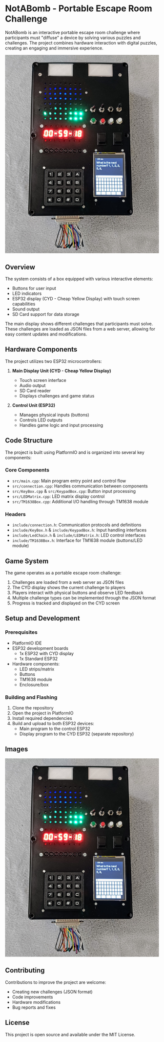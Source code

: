 # NotABomb - Portable Escape Room Challenge

NotABomb is an interactive portable escape room challenge where participants must "diffuse" a device by solving various puzzles and challenges. The project combines hardware interaction with digital puzzles, creating an engaging and immersive experience.

![NotABomb](https://github.com/com2u/NotABomb/blob/main/images/NotABomb.jpg)

## Overview

The system consists of a box equipped with various interactive elements:
- Buttons for user input
- LED indicators
- ESP32 display (CYD - Cheap Yellow Display) with touch screen capabilities
- Sound output
- SD Card support for data storage

The main display shows different challenges that participants must solve. These challenges are loaded as JSON files from a web server, allowing for easy content updates and modifications.

## Hardware Components

The project utilizes two ESP32 microcontrollers:
1. **Main Display Unit (CYD - Cheap Yellow Display)**
   - Touch screen interface
   - Audio output
   - SD Card reader
   - Displays challenges and game status

2. **Control Unit (ESP32)**
   - Manages physical inputs (buttons)
   - Controls LED outputs
   - Handles game logic and input processing

## Code Structure

The project is built using PlatformIO and is organized into several key components:

### Core Components
- `src/main.cpp`: Main program entry point and control flow
- `src/connection.cpp`: Handles communication between components
- `src/KeyBox.cpp` & `src/KeypadBox.cpp`: Button input processing
- `src/LEDMatrix.cpp`: LED matrix display control
- `src/TM1638Box.cpp`: Additional I/O handling through TM1638 module

### Headers
- `include/connection.h`: Communication protocols and definitions
- `include/KeyBox.h` & `include/KeypadBox.h`: Input handling interfaces
- `include/LedChain.h` & `include/LEDMatrix.h`: LED control interfaces
- `include/TM1638Box.h`: Interface for TM1638 module (buttons/LED module)

## Game System

The game operates as a portable escape room challenge:
1. Challenges are loaded from a web server as JSON files
2. The CYD display shows the current challenge to players
3. Players interact with physical buttons and observe LED feedback
4. Multiple challenge types can be implemented through the JSON format
5. Progress is tracked and displayed on the CYD screen

## Setup and Development

### Prerequisites
- PlatformIO IDE
- ESP32 development boards
   - 1x ESP32 with CYD display
   - 1x Standard ESP32
- Hardware components:
   - LED strips/matrix
   - Buttons
   - TM1638 module
   - Enclosure/box

### Building and Flashing
1. Clone the repository
2. Open the project in PlatformIO
3. Install required dependencies
4. Build and upload to both ESP32 devices:
   - Main program to the control ESP32
   - Display program to the CYD ESP32 (separate repository)

## Images

![NotABomb Device](images/NotABomb.jpg)

## Contributing

Contributions to improve the project are welcome:
- Creating new challenges (JSON format)
- Code improvements
- Hardware modifications
- Bug reports and fixes

## License

This project is open source and available under the MIT License.
